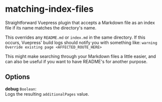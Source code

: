 # matching-index-files

Straightforward Vuepress plugin that accepts a Markdown file as an index file if its name matches the directory's name.

This overrides any `README.md` or `index.md` in the same directory. If this occurs, Vuepress' build logs should notify you with something like: `warning Override existing page <AFFECTED_ROUTE_HERE>`

This might make searching through your Markdown files a little easier, and can also be useful if you want to have README's for another purpose.

## Options

**debug** `Boolean`:
<br>
Logs the resulting `additionalPages` value.
